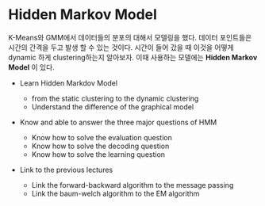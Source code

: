 # Hidden Markov Model

K-Means와 GMM에서 데이터들의 분포의 대해서 모델링을 했다. 데이터 포인트들은 시간의 간격을 두고 발생 할 수 있는 것이다. 시간이 들어 갔을 때 이것을 어떻게 dynamic 하게 clustering하는지 알아보자. 이때 사용하는 모델에는 **Hidden Markov Model** 이 있다.

- Learn Hidden Markdov Model

  - from the static clustering to the dynamic clustering
  - Understand the difference of the graphical model

- Know and able to answer the three major questions of HMM

  - Know how to solve the evaluation question
  - Know how to solve the decoding question
  - Know how to solve the learning question

- Link to the previous lectures

  - Link the forward-backward algorithm to the message passing
  - Link the baum-welch algorithm to the EM algorithm

  
